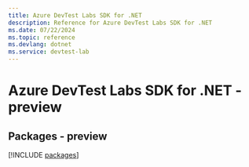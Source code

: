 ```yaml
---
title: Azure DevTest Labs SDK for .NET
description: Reference for Azure DevTest Labs SDK for .NET
ms.date: 07/22/2024
ms.topic: reference
ms.devlang: dotnet
ms.service: devtest-lab
---
```

# Azure DevTest Labs SDK for .NET - preview
## Packages - preview
[!INCLUDE [packages](devtest-labs-index.md)]